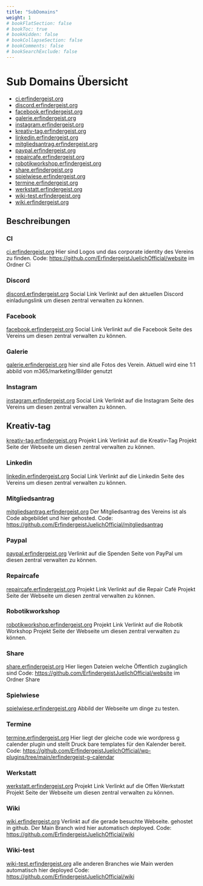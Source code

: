 ```yaml
---
title: "SubDomains"
weight: 1
# bookFlatSection: false
# bookToc: true
# bookHidden: false
# bookCollapseSection: false
# bookComments: false
# bookSearchExclude: false
---
```

# Sub Domains Übersicht

- [ci.erfindergeist.org](ci.erfindergeist.org)
- [discord.erfindergeist.org](discord.erfindergeist.org)
- [facebook.erfindergeist.org](facebook.erfindergeist.org)
- [galerie.erfindergeist.org](https://galerie.erfindergeist.org/)
- [instagram.erfindergeist.org](instagram.erfindergeist.org)
- [kreativ-tag.erfindergeist.org](kreativ-tag.erfindergeist.org)
- [linkedin.erfindergeist.org](linkedin.erfindergeist.org)
- [mitgliedsantrag.erfindergeist.org](mitgliedsantrag.erfindergeist.org)
- [paypal.erfindergeist.org](paypal.erfindergeist.org)
- [repaircafe.erfindergeist.org](repaircafe.erfindergeist.org)
- [robotikworkshop.erfindergeist.org](robotikworkshop.erfindergeist.org)
- [share.erfindergeist.org](share.erfindergeist.org)
- [spielwiese.erfindergeist.org](spielwiese.erfindergeist.org)
- [termine.erfindergeist.org](termine.erfindergeist.org)
- [werkstatt.erfindergeist.org](werkstatt.erfindergeist.org)
- [wiki-test.erfindergeist.org](wiki-test.erfindergeist.org)
- [wiki.erfindergeist.org](wiki.erfindergeist.org)

## Beschreibungen

### CI

[ci.erfindergeist.org](ci.erfindergeist.org)
Hier sind Logos und das corporate identity des Vereins zu finden.
Code: https://github.com/ErfindergeistJuelichOfficial/website im Ordner Ci

### Discord

[discord.erfindergeist.org](discord.erfindergeist.org)
Social Link
Verlinkt auf den aktuellen Discord einladungslink um diesen zentral verwalten zu können.

### Facebook

[facebook.erfindergeist.org](facebook.erfindergeist.org)
Social Link
Verlinkt auf die Facebook Seite des Vereins um diesen zentral verwalten zu können.

### Galerie

[galerie.erfindergeist.org](https://galerie.erfindergeist.org/)
hier sind alle Fotos des Verein. Aktuell wird eine 1:1 abbild von m365/marketing/Bilder genutzt

### Instagram

[instagram.erfindergeist.org](instagram.erfindergeist.org)
Social Link
Verlinkt auf die Instagram Seite des Vereins um diesen zentral verwalten zu können.

## Kreativ-tag

[kreativ-tag.erfindergeist.org](kreativ-tag.erfindergeist.org)
Projekt Link
Verlinkt auf die Kreativ-Tag Projekt Seite der Webseite um diesen zentral verwalten zu können.

### Linkedin

[linkedin.erfindergeist.org](linkedin.erfindergeist.org)
Social Link
Verlinkt auf die Linkedin Seite des Vereins um diesen zentral verwalten zu können.

### Mitgliedsantrag

[mitgliedsantrag.erfindergeist.org](mitgliedsantrag.erfindergeist.org)
Der Mitgliedsantrag des Vereins ist als Code abgebildet und hier gehosted.
Code: https://github.com/ErfindergeistJuelichOfficial/mitgliedsantrag

### Paypal

[paypal.erfindergeist.org](paypal.erfindergeist.org)
Verlinkt auf die Spenden Seite von PayPal um diesen zentral verwalten zu können.

### Repaircafe

[repaircafe.erfindergeist.org](repaircafe.erfindergeist.org)
Projekt Link
Verlinkt auf die Repair Café Projekt Seite der Webseite um diesen zentral verwalten zu können.

### Robotikworkshop

[robotikworkshop.erfindergeist.org](robotikworkshop.erfindergeist.org)
Projekt Link
Verlinkt auf die Robotik Workshop Projekt Seite der Webseite um diesen zentral verwalten zu können.

### Share

[share.erfindergeist.org](share.erfindergeist.org)
Hier liegen Dateien welche Öffentlich zugänglich sind
Code: https://github.com/ErfindergeistJuelichOfficial/website im Ordner Share

### Spielwiese

[spielwiese.erfindergeist.org](spielwiese.erfindergeist.org)
Abbild der Webseite um dinge zu testen.

### Termine

[termine.erfindergeist.org](termine.erfindergeist.org)
Hier liegt der gleiche code wie wordpress g calender plugin und stellt Druck bare templates für den Kalender bereit.
Code: https://github.com/ErfindergeistJuelichOfficial/wp-plugins/tree/main/erfindergeist-g-calendar

### Werkstatt

[werkstatt.erfindergeist.org](werkstatt.erfindergeist.org)
Projekt Link
Verlinkt auf die Offen Werkstatt Projekt Seite der Webseite um diesen zentral verwalten zu können.

### Wiki

[wiki.erfindergeist.org](wiki.erfindergeist.org)
Verlinkt auf die gerade besuchte Webseite. gehostet in github.
Der Main Branch wird hier automatisch deployed.
Code: https://github.com/ErfindergeistJuelichOfficial/wiki

### Wiki-test

[wiki-test.erfindergeist.org](wiki-test.erfindergeist.org)
alle anderen Branches wie Main werden automatisch hier deployed
Code: https://github.com/ErfindergeistJuelichOfficial/wiki
